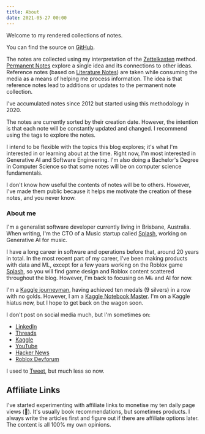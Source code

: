 ```yaml
---
title: About
date: 2021-05-27 00:00
---
```


Welcome to my rendered collections of notes.

You can find the source on [GitHub](https://github.com/lextoumbourou/notes).

The notes are collected using my interpretation of the [Zettelkasten](https://en.wikipedia.org/wiki/Zettelkasten) method. [Permanent Notes](/permanent-notes.html) explore a single idea and its connections to other ideas. Reference notes (based on [Literature Notes](/literature-notes.html)) are taken while consuming the media as a means of helping me process information. The idea is that reference notes lead to additions or updates to the permanent note collection.

I've accumulated notes since 2012 but started using this methodology in 2020.

The notes are currently sorted by their creation date. However, the intention is that each note will be constantly updated and changed. I recommend using the tags to explore the notes.

I intend to be flexible with the topics this blog explores; it's what I'm interested in or learning about at the time. Right now, I'm most interested in Generative AI and Software Engineering. I'm also doing a Bachelor's Degree in Computer Science so that some notes will be on computer science fundamentals.

I don't know how useful the contents of notes will be to others. However, I've made them public because it helps me motivate the creation of these notes, and you never know.

### About me

I'm a generalist software developer currently living in Brisbane, Australia. When writing, I'm the CTO of a Music startup called [Splash](https://www.splashmusic.com), working on Generative AI for music.

I have a long career in software and operations before that, around 20 years in total. In the most recent part of my career, I've been making products with data and ML, except for a few years working on the Roblox game [Splash](https://www.roblox.com/games/4936591712/SPLASH-Skate-Music#!/game-instances), so you will find game design and Roblox content scattered throughout the blog. However, I'm back to focusing on ~~ML~~ and AI for now.

I'm a [Kaggle journeyman](https://www.kaggle.com/lextoumbourou/competitions?sort=recently+launched&tab=completed), having achieved ten medals (9 silvers) in a row with no golds. However, I am a [Kaggle Notebook Master](https://www.kaggle.com/lextoumbourou/code?userId=21102&sortBy=voteCount&tab=profile). I'm on a Kaggle hiatus now, but I hope to get back on the wagon soon.

I don't post on social media much, but I'm sometimes on:

- [LinkedIn](https://www.linkedin.com/in/lextoumbourou/)
- [Threads](https://www.threads.net/@lexisoninsta)
- [Kaggle](https://www.kaggle.com/lextoumbourou)
- [YouTube](https://www.youtube.com/channel/UCWVXR9GEEAoNiEEfkJU3MpA)
- [Hacker News](https://news.ycombinator.com/user?id=lexandstuff)
- [Roblox Devforum](https://devforum.roblox.com/u/lexandstuff)

I used to [Tweet](https://twitter.com/lexandstuff), but much less so now.

## Affiliate Links

I've started experimenting with affiliate links to monetise my ten daily page views (🚀). It's usually book recommendations, but sometimes products. I always write the articles first and figure out if there are affiliate options later. The content is all 100% my own opinions.